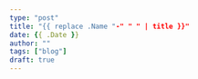 ```yaml
---
type: "post"
title: "{{ replace .Name "-" " " | title }}"
date: {{ .Date }}
author: ""
tags: ["blog"]
draft: true
---
```

